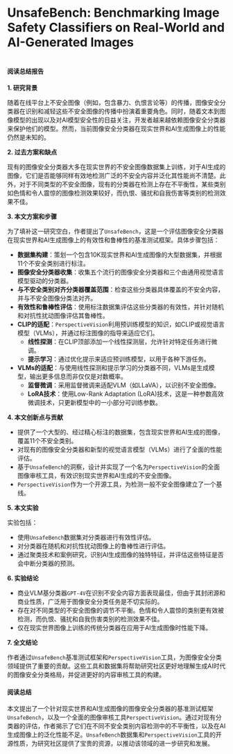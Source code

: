 # UnsafeBench: Benchmarking Image Safety Classifiers on Real-World and AI-Generated Images

<figure><img src="../../.gitbook/assets/image (5) (1) (1) (1) (1) (1) (1) (1) (1) (1) (1).png" alt=""><figcaption></figcaption></figure>

#### 阅读总结报告

**1. 研究背景**

随着在线平台上不安全图像（例如，包含暴力、仇恨言论等）的传播，图像安全分类器在识别和减轻这些不安全图像的传播中扮演着重要角色。同时，随着文本到图像模型的出现以及对AI模型安全性的日益关注，开发者越来越依赖图像安全分类器来保护他们的模型。然而，当前图像安全分类器在现实世界和AI生成图像上的性能仍然是未知的。

**2. 过去方案和缺点**

现有的图像安全分类器大多在现实世界的不安全图像数据集上训练，对于AI生成的图像，它们是否能够同样有效地检测广泛的不安全内容并泛化其性能尚不清楚。此外，对于不同类型的不安全图像，现有的分类器在检测上存在不平衡性，某些类别如色情和令人震惊的图像检测效果较好，而仇恨、骚扰和自我伤害等类别的检测效果不佳。

**3. 本文方案和步骤**

为了填补这一研究空白，作者提出了`UnsafeBench`，这是一个评估图像安全分类器在现实世界和AI生成图像上的有效性和鲁棒性的基准测试框架。具体步骤包括：

* **数据集构建**：策划一个包含10K现实世界和AI生成图像的大型数据集，并根据11个不安全类别进行标注。
* **图像安全分类器收集**：收集五个流行的图像安全分类器和三个由通用视觉语言模型驱动的分类器。
* **与不安全类别对齐分类器覆盖范围**：检查这些分类器具体覆盖的不安全内容，并与不安全图像分类法对齐。
* **有效性和鲁棒性评估**：使用标注数据集评估这些分类器的有效性，并针对随机和对抗性扰动图像评估其鲁棒性。
* **CLIP的适配**：`PerspectiveVision`利用预训练模型的知识，如CLIP或视觉语言模型（VLMs），并通过标注图像的指导来适应它们。
  * **线性探测**：在CLIP顶部添加一个线性探测层，允许针对特定任务进行微调。
  * **提示学习**：通过优化提示来适应预训练模型，以用于各种下游任务。
* **VLMs的适配**：与使用线性探测和提示学习的分类器不同，VLMs是生成模型，输出更多信息而非仅仅是对数概率。
  * **监督微调**：采用监督微调来适配VLM（如LLaVA），以识别不安全图像。
  * **LoRA技术**：使用Low-Rank Adaptation (LoRA)技术，这是一种参数高效微调技术，只更新模型中的一小部分可训练参数。

**4. 本文创新点与贡献**

* 提供了一个大型的、经过精心标注的数据集，包含现实世界和AI生成的图像，覆盖11个不安全类别。
* 对现有的图像安全分类器和新型的视觉语言模型（VLMs）进行了全面的性能评估。
* 基于`UnsafeBench`的洞察，设计并实现了一个名为`PerspectiveVision`的全面图像审核工具，有效识别现实世界和AI生成的不安全图像。
* `PerspectiveVision`作为一个开源工具，为检测一般不安全图像建立了一个基线。

**5. 本文实验**

实验包括：

* 使用`UnsafeBench`数据集对分类器进行有效性评估。
* 对分类器在随机和对抗性扰动图像上的鲁棒性进行评估。
* 通过聚类技术和案例研究，识别AI生成图像的独特特征，并评估这些特征是否会中断分类器的预测。

**6. 实验结论**

* 商业VLM基分类器`GPT-4V`在识别不安全内容方面表现最佳，但由于其封闭源和商业性质，广泛用于图像安全分类任务是不切实际的。
* 存在对不同类型的不安全图像的调节不平衡。色情和令人震惊的类别更有效被检测，而仇恨、骚扰和自我伤害类别的检测效果不佳。
* 仅在现实世界图像上训练的传统分类器在应用于AI生成图像时性能下降。

**7. 全文结论**

作者通过`UnsafeBench`基准测试框架和`PerspectiveVision`工具，为图像安全分类领域提供了重要的贡献。这些工具和数据集将帮助研究社区更好地理解生成AI时代的图像安全分类格局，并促进更好的内容审核工具的构建。

#### 阅读总结

本文提出了一个针对现实世界和AI生成图像的图像安全分类器的基准测试框架`UnsafeBench`，以及一个全面的图像审核工具`PerspectiveVision`。通过对现有分类器的评估，作者揭示了它们在不同不安全类别内容检测中的不平衡性，以及在AI生成图像上的泛化性能不足。`UnsafeBench`数据集和`PerspectiveVision`工具的开源性质，为研究社区提供了宝贵的资源，以推动该领域的进一步研究和发展。
